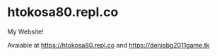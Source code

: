 # htokosa80.repl.co

  My Website!
  
  
  Avaiable at https://htokosa80.repl.co and https://denisbg2011game.tk 
